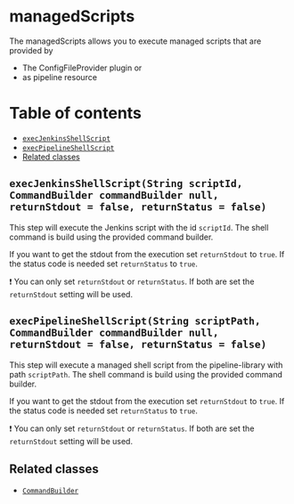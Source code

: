 # managedScripts

The managedScripts allows you to execute managed scripts that are
provided by
* The ConfigFileProvider plugin or
* as pipeline resource

# Table of contents

* [`execJenkinsShellScript`](#execjenkinsshellscriptstring-scriptid-commandbuilder-commandbuilder-null-returnstdout--false-returnstatus--false)
* [`execPipelineShellScript`](#execpipelineshellscriptstring-scriptpath-commandbuilder-commandbuilder-null-returnstdout--false-returnstatus--false)
* [Related classes](#related-classes)

## `execJenkinsShellScript(String scriptId, CommandBuilder commandBuilder null, returnStdout = false, returnStatus = false)`

This step will execute the Jenkins script with the id `scriptId`. The
shell command is build using the provided command builder.

If you want to get the stdout from the execution set `returnStdout` to
`true`. If the status code is needed set `returnStatus` to `true`.

:exclamation: You can only set `returnStdout` or `returnStatus`. If both
are set the `returnStdout` setting will be used.

## `execPipelineShellScript(String scriptPath, CommandBuilder commandBuilder null, returnStdout = false, returnStatus = false)`

This step will execute a managed shell script from the pipeline-library
with path `scriptPath`. The shell command is build using the provided
command builder.

If you want to get the stdout from the execution set `returnStdout` to
`true`. If the status code is needed set `returnStatus` to `true`.

:exclamation: You can only set `returnStdout` or `returnStatus`. If both
are set the `returnStdout` setting will be used.

## Related classes
* [`CommandBuilder`](../src/com.dettonville.api.pipeline/shell/CommandBuilder.groovy)

